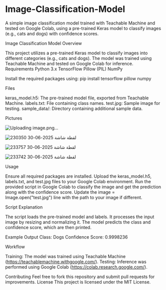 # Image-Classification-Model
A simple image classification model trained with Teachable Machine and tested on Google Colab, using a pre-trained Keras model to classify images (e.g., cats and dogs) with confidence scores.

Image Classification Model
Overview

This project utilizes a pre-trained Keras model to classify images into different categories (e.g., cats and dogs). The model was trained using Teachable Machine and tested on Google Colab for inference.
Requirements
Python 3.x
TensorFlow
Pillow (PIL)
NumPy

Install the required packages using:
pip install tensorflow pillow numpy

Files

keras_model.h5: The pre-trained model file, exported from Teachable Machine.
labels.txt: File containing class names.
test.jpg: Sample image for testing.
sample_data/: Directory containing additional sample data.

Pictures

![Uploading image.png…]()

![لقطة شاشة 2025-06-30 230350](https://github.com/user-attachments/assets/80dc00b9-696b-4b3e-a6b4-e2740b9ab0c7)

![لقطة شاشة 2025-06-30 233757](https://github.com/user-attachments/assets/ee6fab6b-17cc-4a27-9f86-f064787d3330)

![لقطة شاشة 2025-06-30 233742](https://github.com/user-attachments/assets/3cfa1edd-903c-40ba-aed3-e6a3ce389a10)

Usage

Ensure all required packages are installed.
Upload the keras_model.h5, labels.txt, and test.jpg files to your Google Colab environment.
Run the provided script in Google Colab to classify the image and get the prediction along with the confidence score.
Update the image = Image.open("test.jpg") line with the path to your image if different.

Script Explanation

The script loads the pre-trained model and labels.
It processes the input image by resizing and normalizing it.
The model predicts the class and confidence score, which are then printed.

Example Output
Class: Dogs
Confidence Score: 0.9998236

Workflow

Training: The model was trained using Teachable Machine (https://teachablemachine.withgoogle.com/).
Testing: Inference was performed using Google Colab (https://colab.research.google.com/).



Contributing
Feel free to fork this repository and submit pull requests for improvements.
License
This project is licensed under the MIT License.
